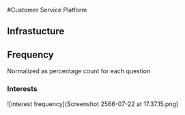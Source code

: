 #Customer Service Platform
## Infrastucture


## Frequency
Normalized as percentage count for each question
### Interests
![interest frequency](Screenshot 2566-07-22 at 17.37.15.png)
